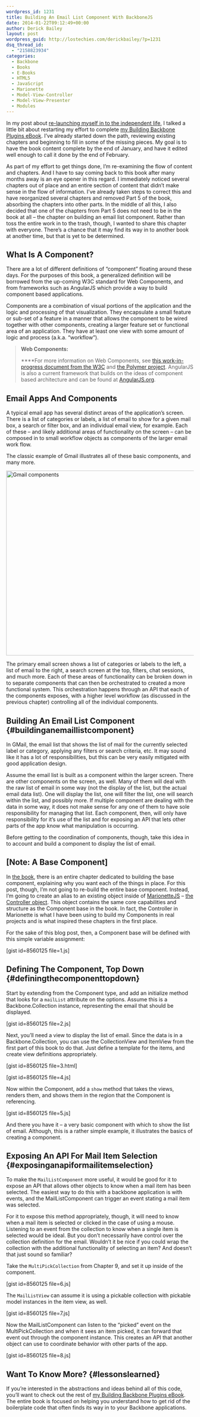 ```yaml
---
wordpress_id: 1231
title: Building An Email List Component With BackboneJS
date: 2014-01-22T09:12:49+00:00
author: Derick Bailey
layout: post
wordpress_guid: http://lostechies.com/derickbailey/?p=1231
dsq_thread_id:
  - "2158823934"
categories:
  - Backbone
  - Books
  - E-Books
  - HTML5
  - JavaScript
  - Marionette
  - Model-View-Controller
  - Model-View-Presenter
  - Modules
---
```

In my post about [re-launching myself in to the independent life](http://lostechies.com/derickbailey/2014/01/20/2013-was-an-amazing-year-2014-will-be-a-rebirth/), I talked a little bit about restarting my effort to complete [my Building Backbone Plugins eBook](http://backboneplugins.com). I&#8217;ve already started down the path, reviewing existing chapters and beginning to fill in some of the missing pieces. My goal is to have the book content complete by the end of January, and have it edited well enough to call it done by the end of February. 

As part of my effort to get things done, I&#8217;m re-examining the flow of content and chapters. And I have to say coming back to this book after many months away is an eye opener in this regard. I immediately noticed several chapters out of place and an entire section of content that didn&#8217;t make sense in the flow of information. I&#8217;ve already taken steps to correct this and have reorganized several chapters and removed Part 5 of the book, absorbing the chapters into other parts. In the middle of all this, I also decided that one of the chapters from Part 5 does not need to be in the book at all &#8211; the chapter on building an email list component. Rather than toss the entire work in to the trash, though, I wanted to share this chapter with everyone. There&#8217;s a chance that it may find its way in to another book at another time, but that is yet to be determined.

## What Is A Component?

There are a lot of different definitions of “component” floating around these days. For the purposes of this book, a generalized definition will be borrowed from the up-coming W3C standard for Web Components, and from frameworks such as AngularJS which provide a way to build component based applications.

Components are a combination of visual portions of the application and the logic and processing of that visualization. They encapsulate a small feature or sub-set of a feature in a manner that allows the component to be wired together with other components, creating a larger feature set or functional area of an application. They have at least one view with some amount of logic and process (a.k.a. “workflow”).

> **Web Components:**
> 
> ****For more information on Web Components, see [this work-in-progress document from the W3C](http://www.w3.org/TR/2013/WD-components-intro-20130606/) and [the Polymer project](http://www.polymer-project.org/). AngularJS is also a current framework that builds on the ideas of component based architecture and can be found at [AngularJS.org](http://angularjs.org).

## Email Apps And Components

A typical email app has several distinct areas of the application’s screen. There is a list of categories or labels, a list of email to show for a given mail box, a search or filter box, and an individual email view, for example. Each of these &#8211; and likely additional areas of functionality on the screen &#8211; can be composed in to small workflow objects as components of the larger email work flow.

The classic example of Gmail illustrates all of these basic components, and many more.

<img src="http://lostechies.com/derickbailey/files/2014/01/gmail-components.png" alt="Gmail components" width="600" height="496" border="0" />

The primary email screen shows a list of categories or labels to the left, a list of email to the right, a search screen at the top, filters, chat sessions, and much more. Each of these areas of functionality can be broken down in to separate components that can then be orchestrated to created a more functional system. This orchestration happens through an API that each of the components exposes, with a higher level workflow (as discussed in the previous chapter) controlling all of the individual components.

## Building An Email List Component {#buildinganemaillistcomponent}

In GMail, the email list that shows the list of mail for the currently selected label or category, applying any filters or search criteria, etc. It may sound like it has a lot of responsibilities, but this can be very easily mitigated with good application design.

Assume the email list is built as a component within the larger screen. There are other components on the screen, as well. Many of them will deal with the raw list of email in some way (not the display of the list, but the actual email data list). One will display the list, one will filter the list, one will search within the list, and possibly more. If multiple component are dealing with the data in some way, it does not make sense for any one of them to have sole responsibility for managing that list. Each component, then, will only have responsibility for it’s use of the list and for exposing an API that lets other parts of the app know what manipulation is occurring.

Before getting to the coordination of components, though, take this idea in to account and build a component to display the list of email.

## [Note: A Base Component]

In [the book](http://backboneplugins.com), there is an entire chapter dedicated to building the base component, explaining why you want each of the things in place. For this post, though, I&#8217;m not going to re-build the entire base component. Instead, I&#8217;m going to create an alias to an existing object inside of [MarionetteJS](http://marionettejs.com) &#8211; [the Controller object](https://github.com/marionettejs/backbone.marionette/blob/master/docs/marionette.controller.md). This object contains the same core capabilities and structure as the Component base in the book. In fact, the Controller in Marionette is what I have been using to build my Components in real projects and is what inspired these chapters in the first place.

For the sake of this blog post, then, a Component base will be defined with this simple variable assignment:

[gist id=8560125 file=1.js]

## Defining The Component, Top Down {#definingthecomponenttopdown}

Start by extending from the Component type, and add an initialize method that looks for a `mailList` attribute on the options. Assume this is a Backbone.Collection instance, representing the email that should be displayed.

[gist id=8560125 file=2.js]

Next, you’ll need a view to display the list of email. Since the data is in a Backbone.Collection, you can use the CollectionView and ItemView from the first part of this book to do that. Just define a template for the items, and create view definitions appropriately.

[gist id=8560125 file=3.html]

[gist id=8560125 file=4.js]

Now within the Component, add a `show` method that takes the views, renders them, and shows them in the region that the Component is referencing.

[gist id=8560125 file=5.js]

And there you have it &#8211; a very basic component with which to show the list of email. Although, this is a rather simple example, it illustrates the basics of creating a component.

## Exposing An API For Mail Item Selection {#exposinganapiformailitemselection}

To make the `MailListComponent` more useful, it would be good for it to expose an API that allows other objects to know when a mail item has been selected. The easiest way to do this with a backbone application is with events, and the MailListComponent can trigger an event stating a mail item was selected.

For it to expose this method appropriately, though, it will need to know when a mail item is selected or clicked in the case of using a mouse. Listening to an event from the collection to know when a single item is selected would be ideal. But you don’t necessarily have control over the collection definition for the email. Wouldn’t it be nice if you could wrap the collection with the additional functionality of selecting an item? And doesn’t that just sound so familiar?

Take the `MultiPickCollection` from Chapter 9, and set it up inside of the component.

[gist id=8560125 file=6.js]

The `MailListView` can assume it is using a pickable collection with pickable model instances in the item view, as well.

[gist id=8560125 file=7.js]

Now the MailListComponent can listen to the “picked” event on the MultiPickCollection and when it sees an item picked, it can forward that event out through the component instance. This creates an API that another object can use to coordinate behavior with other parts of the app.

[gist id=8560125 file=8.js]

## Want To Know More? {#lessonslearned}

If you&#8217;re interested in the abstractions and ideas behind all of this code, you&#8217;ll want to check out the rest of [my Building Backbone Plugins eBook](http://backboneplugins.com). The entire book is focused on helping you understand how to get rid of the boilerplate code that often finds its way in to your Backbone applications. 